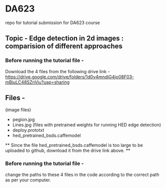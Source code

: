 # DA623
repo for tutorial submission for DA623 course

## Topic - Edge detection in 2d images : comparision of different approaches
### Before running the tutorial file -
Download the 4 files from the following drive link - 
https://drive.google.com/drive/folders/1d0v4mndiG4jo08F03-mBjuLC48SZnVju?usp=sharing
## Files - 
(image files)
* pegion.jpg 
* Lines.jpg
(files with pretrained weights for running HED edge detection)
* deploy.prototxt
* hed_pretrained_bsds.caffemodel

** Since the file hed_pretrained_bsds.caffemodel is too large to be uploaded to github, download it from the drive link above. **

### Before running the tutorial file - 
change the paths to these 4 files in the code according to the correct path as per your computer. 
